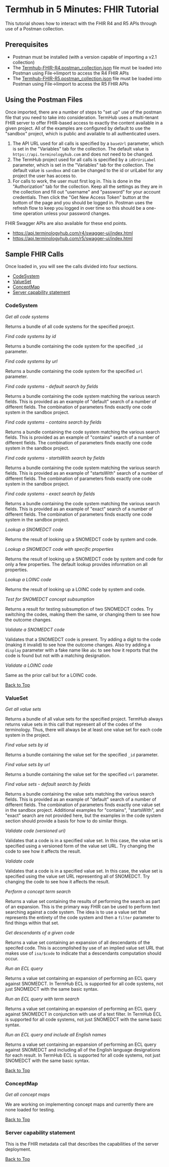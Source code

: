 Termhub in 5 Minutes: FHIR Tutorial
===================================

This tutorial shows how to interact with the FHIR R4 and R5 APIs through use of a Postman collection.

Prerequisites
-------------
* Postman must be installed (with a version capable of importing a v2.1 collection)
* The [Termhub-FHIR-R4.postman_collection.json](Termhub-FHIR-R4.postman_collection.json) file must be loaded into Postman using File->Iimport to access the R4 FHIR APIs
* The [Termhub-FHIR-R5.postman_collection.json](Termhub-FHIR-R5.postman_collection.json) file must be loaded into Postman using File->Iimport to access the R5 FHIR APIs

Using the Postman Files
-----------------------
Once imported, there are a number of steps to "set up" use of the postman file that you need
to take into consideration.  TermHub uses a multi-tenant FHIR server to offer FHIR-based access
to exactly the content available in a given project. All of the examples are configured by default 
to use the "sandbox" project, which is public and available to all authenticated users. 

1. The API URL used for all calls is specified by a `baseUrl` parameter, which is set in the "Variables" tab for the collection. The default value is `https://api.terminologyhub.com` and does not need to be changed.
2. The TermHub project used for all calls is specified by a `idOrUriLabel` parameter, which is set in the "Variables" tab for the collection. The default value is `sandbox` and can be changed to the id or uriLabel for any project the user has access to.
3. For calls to work, the user must first log in.  This is done in the "Authorization" tab for the collection.  Keep all the settings as they are in the collection and fill out "username" and "password" for your account credentials.  Then click the "Get New Access Token" button at the bottom of the page and you should be logged in.  Postman uses the refresh flow to keep you logged in over time so this should be a one-time operation unless your password changes.

FHIR Swagger APIs are also available for these end points.
 - https://api.terminologyhub.com/r4/swagger-ui/index.html
 - https://api.terminologyhub.com/r5/swagger-ui/index.html


Sample FHIR Calls
-----------------
Once loaded in, you will see the calls divided into four sections.

- [CodeSystem](#codesystem)
- [ValueSet](#valueset)
- [ConceptMap](#conceptmap)
- [Server capability statement](#server-capability-statement)

### CodeSystem

*Get all code systems*

Returns a bundle of all code systems for the specified proejct.

*Find code systems by id*

Returns a bundle containing the code system for the specified `_id` parameter.

*Find code systems by url*

Returns a bundle containing the code system for the specified `url` parameter.

*Find code systems - default search by fields*

Returns a bundle containing the code system matching the various search fields.  This is provided as an example of "default" search of a number of different fields.  The combination of parameters finds exactly one code system in the sandbox project.

*Find code systems - contains search by fields*

Returns a bundle containing the code system matching the various search fields.  This is provided as an example of "contains" search of a number of different fields.  The combination of parameters finds exactly one code system in the sandbox project.

*Find code systems - startsWith  search by fields*

Returns a bundle containing the code system matching the various search fields.  This is provided as an example of "startsWith" search of a number of different fields.  The combination of parameters finds exactly one code system in the sandbox project.

*Find code systems - exact search by fields*

Returns a bundle containing the code system matching the various search fields.  This is provided as an example of "exact" search of a number of different fields.  The combination of parameters finds exactly one code system in the sandbox project.

*Lookup a SNOMEDCT code*

Returns the result of looking up a SNOMEDCT code by system and code.

*Lookup a SNOMEDCT code with specific properties*

Returns the result of looking up a SNOMEDCT code by system and code for only a few properties.  The default lookup provides information on all properties.

*Lookup a LOINC code*

Returns the result of looking up a LOINC code by system and code.

*Test for SNOMEDCT concept subsumption*

Returns a result for testing subsumption of two SNOMEDCT codes.  Try switching the codes, making them the same, or changing them to see how the outcome changes.

*Validate a SNOMEDCT code*

Validates that a SNOMEDCT code is present.  Try adding a digit to the code (making it invalid) to see how the outcome changes. Also try adding a `display` parameter with a fake name like `abc` to see how it reports that the code is found but not with a matching designation.

*Validate a LOINC code*

Same as the prior call but for a LOINC code.

[Back to Top](#termhub-in-5-minutes-fhir-tutorial)

### ValueSet

*Get all value sets*

Returns a bundle of all value sets for the specified project.  TermHub always returns value sets in this call that represent all of the codes of the terminology.  Thus, there will always be at least one value set for each code system in the project.

*Find value sets by id*

Returns a bundle containing the value set for the specified `_id` parameter.

*Find value sets by url*

Returns a bundle containing the value set for the specified `url` parameter.

*Find value sets - default search by fields*

Returns a bundle containing the value sets matching the various search fields.  This is provided as an example of "default" search of a number of different fields.  The combination of parameters finds exactly one value set in the sandbox project.  Additional examples for "contains", "startsWith", and "exact" search are not provided here, but the examples in the code system section should provide a basis for how to do similar things.

*Validate code (versioned uri)*

Validates that a code is in a specified value set.  In this case, the value set is specified using a versioned form of the value set URL.  Try changing the code to see how it affects the result.

*Validate code*

Validates that a code is in a specified value set.  In this case, the value set is specified using the value set URL representing all of SNOMEDCT. Try changing the code to see how it affects the result.

*Perform a concept term search*

Returns a value set containing the results of performing the search as part of an expansion.  This is the primary way FHIR can be
used to perform text searching against a code system.   The idea is to use a value set that represents the entirety of the code system and then a `filter` parameter to find things within that set. 

*Get descendants of a given code*

Returns a value set containing an expansion of all descendants of the specifed code.  This is accomplished by use of an implied value set URL that makes  use of `isa/$code` to indicate that a descendants computation should occur.

*Run an ECL query*

Returns a value set containing an expansion of performing an ECL query against SNOMEDCT.  In TermHub ECL is supported for all code systems, not just SNOMEDCT with the same basic syntax.

*Run an ECL query with term search*

Returns a value set containing an expansion of performing an ECL query against SNOMEDCT in conjunction with use of a text filter.  In TermHub ECL is supported for all code systems, not just SNOMEDCT with the same basic syntax.

*Run an ECL query and include all English names*

Returns a value set containing an expansion of performing an ECL query against SNOMEDCT and including all of the English language designations for each result.  In TermHub ECL is supported for all code systems, not just SNOMEDCT with the same basic syntax.

[Back to Top](#termhub-in-5-minutes-fhir-tutorial)

### ConceptMap

*Get all concept maps*

We are working on implementing concept maps and currently there are none loaded for testing.

[Back to Top](#termhub-in-5-minutes-fhir-tutorial)

### Server capability statement

This is the FHIR metadata call that describes the capabilities of the server deployment.

[Back to Top](#termhub-in-5-minutes-fhir-tutorial)
